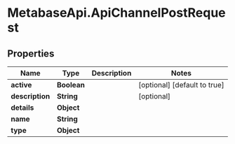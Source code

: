 # MetabaseApi.ApiChannelPostRequest

## Properties

Name | Type | Description | Notes
------------ | ------------- | ------------- | -------------
**active** | **Boolean** |  | [optional] [default to true]
**description** | **String** |  | [optional] 
**details** | **Object** |  | 
**name** | **String** |  | 
**type** | **Object** |  | 


